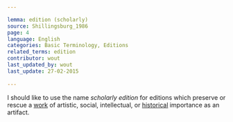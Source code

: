 ```yaml
---

lemma: edition (scholarly)
source: Shillingsburg_1986
page: 4 
language: English
categories: Basic Terminology, Editions
related_terms: edition
contributor: wout
last_updated_by: wout
last_update: 27-02-2015
        
---
```


I should like to use the name _scholarly edition_ for editions which preserve or rescue a [work](work.html) of artistic, social, intellectual, or [historical](history.html) importance as an artifact.

